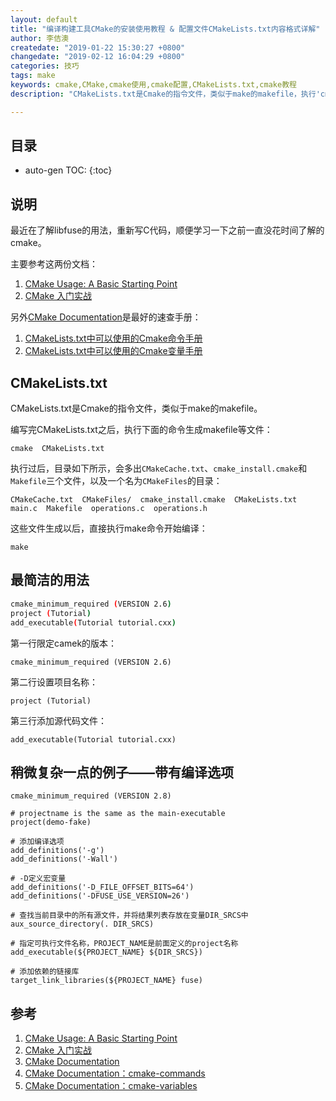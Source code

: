 ```yaml
---
layout: default
title: "编译构建工具CMake的安装使用教程 & 配置文件CMakeLists.txt内容格式详解"
author: 李佶澳
createdate: "2019-01-22 15:30:27 +0800"
changedate: "2019-02-12 16:04:29 +0800"
categories: 技巧
tags: make
keywords: cmake,CMake,cmake使用,cmake配置,CMakeLists.txt,cmake教程
description: "CMakeLists.txt是Cmake的指令文件，类似于make的makefile，执行'cmake  CMakeLists.txt'生成CMakeCache.txt等文件"

---
```


## 目录
* auto-gen TOC:
{:toc}

## 说明

最近在了解libfuse的用法，重新写C代码，顺便学习一下之前一直没花时间了解的cmake。

主要参考这两份文档：

1. [CMake Usage: A Basic Starting Point][1]
2. [CMake 入门实战][2]

另外[CMake Documentation][3]是最好的速查手册：

1. [CMakeLists.txt中可以使用的Cmake命令手册][4]
2. [CMakeLists.txt中可以使用的Cmake变量手册][5]

## CMakeLists.txt

CMakeLists.txt是Cmake的指令文件，类似于make的makefile。

编写完CMakeLists.txt之后，执行下面的命令生成makefile等文件：

	cmake  CMakeLists.txt

执行过后，目录如下所示，会多出`CMakeCache.txt`、`cmake_install.cmake`和`Makefile`三个文件，以及一个名为`CMakeFiles`的目录：

	CMakeCache.txt  CMakeFiles/  cmake_install.cmake  CMakeLists.txt  main.c  Makefile  operations.c  operations.h

这些文件生成以后，直接执行make命令开始编译：

	make

## 最简洁的用法

```bash
cmake_minimum_required (VERSION 2.6)
project (Tutorial)
add_executable(Tutorial tutorial.cxx)
```

第一行限定camek的版本：

	cmake_minimum_required (VERSION 2.6)

第二行设置项目名称：

	project (Tutorial)

第三行添加源代码文件：

	add_executable(Tutorial tutorial.cxx)

## 稍微复杂一点的例子——带有编译选项

```make
cmake_minimum_required (VERSION 2.8)

# projectname is the same as the main-executable
project(demo-fake)

# 添加编译选项
add_definitions('-g')
add_definitions('-Wall')

# -D定义宏变量
add_definitions('-D_FILE_OFFSET_BITS=64')
add_definitions('-DFUSE_USE_VERSION=26')

# 查找当前目录中的所有源文件，并将结果列表存放在变量DIR_SRCS中
aux_source_directory(. DIR_SRCS)

# 指定可执行文件名称，PROJECT_NAME是前面定义的project名称
add_executable(${PROJECT_NAME} ${DIR_SRCS})

# 添加依赖的链接库
target_link_libraries(${PROJECT_NAME} fuse)
```

## 参考

1. [CMake Usage: A Basic Starting Point][1]
2. [CMake 入门实战][2]
3. [CMake Documentation][3]
4. [CMake Documentation：cmake-commands][4]
5. [CMake Documentation：cmake-variables][5]

[1]: https://cmake.org/cmake-tutorial/ "CMake Usage: A Basic Starting Point"
[2]: https://www.hahack.com/codes/cmake/ "CMake 入门实战"
[3]: https://cmake.org/cmake/help/v3.13/ "CMake Documentation"
[4]: https://cmake.org/cmake/help/v3.13/manual/cmake-commands.7.html "CMake Documentation：cmake-commands"
[5]: https://cmake.org/cmake/help/v3.13/manual/cmake-variables.7.html "CMake Documentation：cmake-variables"

